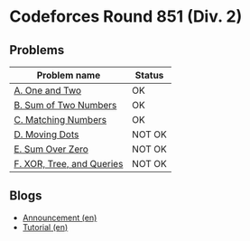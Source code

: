 # Codeforces Round 851 (Div. 2)

## Problems

|Problem name|Status|
|------------|---------|
| [A. One and Two](problems/A._One_and_Two.md)|OK|
| [B. Sum of Two Numbers](problems/B._Sum_of_Two_Numbers.md)|OK|
| [C. Matching Numbers](problems/C._Matching_Numbers.md)|OK|
| [D. Moving Dots](problems/D._Moving_Dots.md)|NOT OK|
| [E. Sum Over Zero](problems/E._Sum_Over_Zero.md)|NOT OK|
| [F. XOR, Tree, and Queries](problems/F._XOR,_Tree,_and_Queries.md)|NOT OK|
## Blogs

- [Announcement (en)](blogs/Announcement_(en).md)
- [Tutorial (en)](blogs/Tutorial_(en).md)

